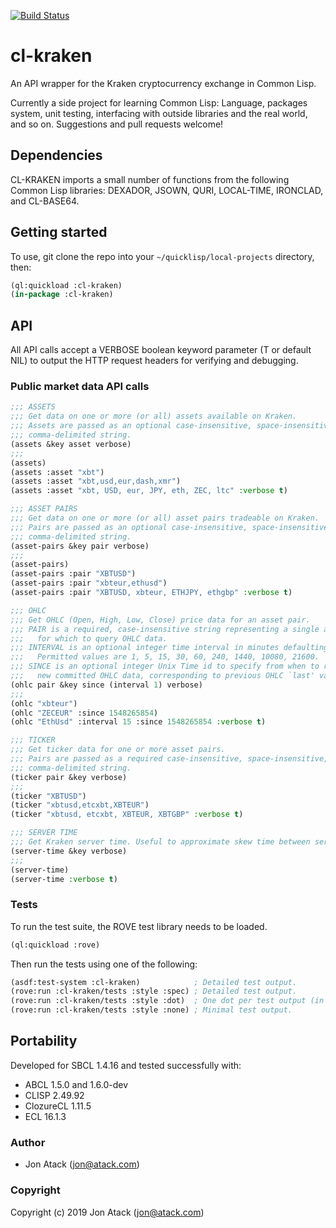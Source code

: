 [![Build Status](https://travis-ci.com/jonatack/cl-kraken.svg?branch=master)](https://travis-ci.com/jonatack/cl-kraken)

# cl-kraken

An API wrapper for the Kraken cryptocurrency exchange in Common Lisp.

Currently a side project for learning Common Lisp: Language, packages system, unit testing, interfacing with outside libraries and the real world, and so on. Suggestions and pull requests welcome!


## Dependencies

CL-KRAKEN imports a small number of functions from the following Common Lisp libraries: DEXADOR, JSOWN, QURI, LOCAL-TIME, IRONCLAD, and CL-BASE64.


## Getting started

To use, git clone the repo into your `~/quicklisp/local-projects` directory, then:

```lisp
(ql:quickload :cl-kraken)
(in-package :cl-kraken)
```


## API

All API calls accept a VERBOSE boolean keyword parameter (T or default NIL) to output the HTTP request headers for verifying and debugging.

### Public market data API calls

```lisp
;;; ASSETS
;;; Get data on one or more (or all) assets available on Kraken.
;;; Assets are passed as an optional case-insensitive, space-insensitive,
;;; comma-delimited string.
(assets &key asset verbose)
;;;
(assets)
(assets :asset "xbt")
(assets :asset "xbt,usd,eur,dash,xmr")
(assets :asset "xbt, USD, eur, JPY, eth, ZEC, ltc" :verbose t)

;;; ASSET PAIRS
;;; Get data on one or more (or all) asset pairs tradeable on Kraken.
;;; Pairs are passed as an optional case-insensitive, space-insensitive,
;;; comma-delimited string.
(asset-pairs &key pair verbose)
;;;
(asset-pairs)
(asset-pairs :pair "XBTUSD")
(asset-pairs :pair "xbteur,ethusd")
(asset-pairs :pair "XBTUSD, xbteur, ETHJPY, ethgbp" :verbose t)

;;; OHLC
;;; Get OHLC (Open, High, Low, Close) price data for an asset pair.
;;; PAIR is a required, case-insensitive string representing a single asset pair
;;;   for which to query OHLC data.
;;; INTERVAL is an optional integer time interval in minutes defaulting to 1.
;;;   Permitted values are 1, 5, 15, 30, 60, 240, 1440, 10080, 21600.
;;; SINCE is an optional integer Unix Time id to specify from when to return
;;;   new committed OHLC data, corresponding to previous OHLC `last' values.
(ohlc pair &key since (interval 1) verbose)
;;;
(ohlc "xbteur")
(ohlc "ZECEUR" :since 1548265854)
(ohlc "EthUsd" :interval 15 :since 1548265854 :verbose t)

;;; TICKER
;;; Get ticker data for one or more asset pairs.
;;; Pairs are passed as a required case-insensitive, space-insensitive,
;;; comma-delimited string.
(ticker pair &key verbose)
;;;
(ticker "XBTUSD")
(ticker "xbtusd,etcxbt,XBTEUR")
(ticker "xbtusd, etcxbt, XBTEUR, XBTGBP" :verbose t)

;;; SERVER TIME
;;; Get Kraken server time. Useful to approximate skew time between server and client.
(server-time &key verbose)
;;;
(server-time)
(server-time :verbose t)
```


### Tests

To run the test suite, the ROVE test library needs to be loaded.

```lisp
(ql:quickload :rove)
```

Then run the tests using one of the following:

```lisp
(asdf:test-system :cl-kraken)            ; Detailed test output.
(rove:run :cl-kraken/tests :style :spec) ; Detailed test output.
(rove:run :cl-kraken/tests :style :dot)  ; One dot per test output (in Rove master).
(rove:run :cl-kraken/tests :style :none) ; Minimal test output.
```

## Portability

Developed for SBCL 1.4.16 and tested successfully with:

- ABCL 1.5.0 and 1.6.0-dev
- CLISP 2.49.92
- ClozureCL 1.11.5
- ECL 16.1.3


### Author

* Jon Atack (jon@atack.com)


### Copyright

Copyright (c) 2019 Jon Atack (jon@atack.com)
